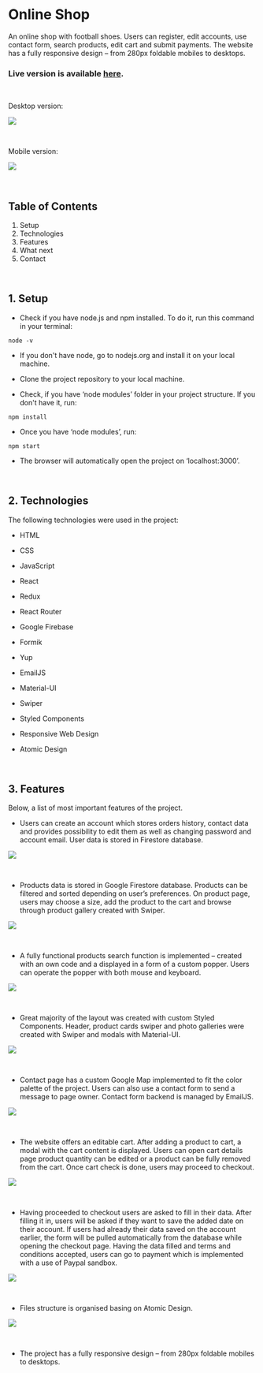 # Online Shop

An online shop with football shoes. Users can register, edit accounts, use contact form, search products, edit cart and submit payments. The website has a fully responsive design – from 280px foldable mobiles to desktops.

### Live version is available [here](https://coolcleats.com/).

<br/>

Desktop version:

![](src/assets/readme/desktop_full.gif)

<br/>

Mobile version:

![](src/assets/readme/mobile_full.gif)

<br/>

## Table of Contents

1. Setup
2. Technologies
3. Features
4. What next
5. Contact

<br/>

## 1. Setup

- Check if you have node.js and npm installed. To do it, run this command in your terminal:

```npm
node -v
```

- If you don't have node, go to nodejs.org and install it on your local machine.

- Clone the project repository to your local machine.

- Check, if you have ‘node modules’ folder in your project structure. If you don't have it, run:

```npm
npm install
```

- Once you have ‘node modules’, run:

```npm
npm start
```

- The browser will automatically open the project on ‘localhost:3000’.

<br/>

## 2. Technologies

The following technologies were used in the project:

- HTML
- CSS
- JavaScript
- React
- Redux
- React Router
- Google Firebase
- Formik
- Yup
- EmailJS
- Material-UI
- Swiper
- Styled Components
- Responsive Web Design
- Atomic Design

  <br/>

## 3. Features

Below, a list of most important features of the project.

- Users can create an account which stores orders history, contact data and provides possibility to edit them as well as changing password and account email. User data is stored in Firestore database.

![](src/assets/readme/account.gif)

<br/>

- Products data is stored in Google Firestore database. Products can be filtered and sorted depending on user’s preferences. On product page, users may choose a size, add the product to the cart and browse through product gallery created with Swiper.

![](src/assets/readme/products.gif)

<br/>

- A fully functional products search function is implemented – created with an own code and a displayed in a form of a custom popper. Users can operate the popper with both mouse and keyboard.

![](src/assets/readme/popper.gif)

<br/>

- Great majority of the layout was created with custom Styled Components. Header, product cards swiper and photo galleries were created with Swiper and modals with Material-UI.

![](src/assets/readme/design.gif)

<br/>

- Contact page has a custom Google Map implemented to fit the color palette of the project. Users can also use a contact form to send a message to page owner. Contact form backend is managed by EmailJS.

![](src/assets/readme/contact.gif)

<br/>

- The website offers an editable cart. After adding a product to cart, a modal with the cart content is displayed. Users can open cart details page product quantity can be edited or a product can be fully removed from the cart. Once cart check is done, users may proceed to checkout.

![](src/assets/readme/cart.gif)

<br/>

- Having proceeded to checkout users are asked to fill in their data. After filling it in, users will be asked if they want to save the added date on their account. If users had already their data saved on the account earlier, the form will be pulled automatically from the database while opening the checkout page. Having the data filled and terms and conditions accepted, users can go to payment which is implemented with a use of Paypal sandbox.

![](src/assets/readme/checkout.gif)

<br/>

- Files structure is organised basing on Atomic Design.

![](src/assets/readme/atomic.gif)

<br/>

- The project has a fully responsive design – from 280px foldable mobiles to desktops.

<br/>
